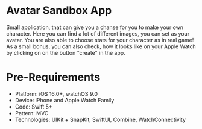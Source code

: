 # Avatar Sandbox App

Small application, that can give you a chanse for you to make your own character. Here you can find a lot of different images, you can set as your avatar.
 You are also able to choose stats for your character as in real game!
 As a small bonus, you can also check, how it looks like on your Apple Watch by clicking on on the button "create" in the app.

# Pre-Requirements

- Platform: iOS 16.0+, watchOS 9.0
- Device: iPhone and Apple Watch Family
- Code: Swift 5+
- Pattern: MVC
- Technologies: UIKit + SnapKit, SwiftUI, Combine, WatchConnectivity
